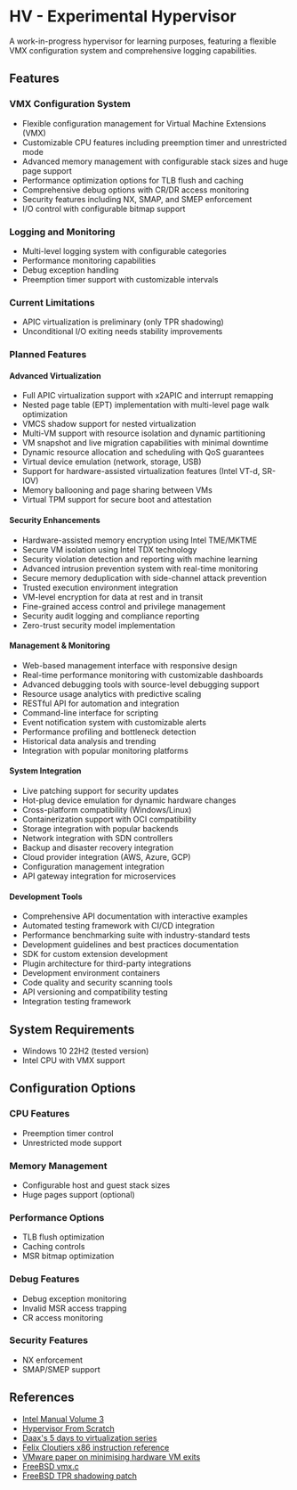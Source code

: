 # HV - Experimental Hypervisor

A work-in-progress hypervisor for learning purposes, featuring a flexible VMX configuration system and comprehensive logging capabilities.

## Features

### VMX Configuration System
- Flexible configuration management for Virtual Machine Extensions (VMX)
- Customizable CPU features including preemption timer and unrestricted mode
- Advanced memory management with configurable stack sizes and huge page support
- Performance optimization options for TLB flush and caching
- Comprehensive debug options with CR/DR access monitoring
- Security features including NX, SMAP, and SMEP enforcement
- I/O control with configurable bitmap support

### Logging and Monitoring
- Multi-level logging system with configurable categories
- Performance monitoring capabilities
- Debug exception handling
- Preemption timer support with customizable intervals

### Current Limitations
- APIC virtualization is preliminary (only TPR shadowing)
- Unconditional I/O exiting needs stability improvements

### Planned Features

#### Advanced Virtualization
- Full APIC virtualization support with x2APIC and interrupt remapping
- Nested page table (EPT) implementation with multi-level page walk optimization
- VMCS shadow support for nested virtualization
- Multi-VM support with resource isolation and dynamic partitioning
- VM snapshot and live migration capabilities with minimal downtime
- Dynamic resource allocation and scheduling with QoS guarantees
- Virtual device emulation (network, storage, USB)
- Support for hardware-assisted virtualization features (Intel VT-d, SR-IOV)
- Memory ballooning and page sharing between VMs
- Virtual TPM support for secure boot and attestation

#### Security Enhancements
- Hardware-assisted memory encryption using Intel TME/MKTME
- Secure VM isolation using Intel TDX technology
- Security violation detection and reporting with machine learning
- Advanced intrusion prevention system with real-time monitoring
- Secure memory deduplication with side-channel attack prevention
- Trusted execution environment integration
- VM-level encryption for data at rest and in transit
- Fine-grained access control and privilege management
- Security audit logging and compliance reporting
- Zero-trust security model implementation

#### Management & Monitoring
- Web-based management interface with responsive design
- Real-time performance monitoring with customizable dashboards
- Advanced debugging tools with source-level debugging support
- Resource usage analytics with predictive scaling
- RESTful API for automation and integration
- Command-line interface for scripting
- Event notification system with customizable alerts
- Performance profiling and bottleneck detection
- Historical data analysis and trending
- Integration with popular monitoring platforms

#### System Integration
- Live patching support for security updates
- Hot-plug device emulation for dynamic hardware changes
- Cross-platform compatibility (Windows/Linux)
- Containerization support with OCI compatibility
- Storage integration with popular backends
- Network integration with SDN controllers
- Backup and disaster recovery integration
- Cloud provider integration (AWS, Azure, GCP)
- Configuration management integration
- API gateway integration for microservices

#### Development Tools
- Comprehensive API documentation with interactive examples
- Automated testing framework with CI/CD integration
- Performance benchmarking suite with industry-standard tests
- Development guidelines and best practices documentation
- SDK for custom extension development
- Plugin architecture for third-party integrations
- Development environment containers
- Code quality and security scanning tools
- API versioning and compatibility testing
- Integration testing framework

## System Requirements
- Windows 10 22H2 (tested version)
- Intel CPU with VMX support

## Configuration Options

### CPU Features
- Preemption timer control
- Unrestricted mode support

### Memory Management
- Configurable host and guest stack sizes
- Huge pages support (optional)

### Performance Options
- TLB flush optimization
- Caching controls
- MSR bitmap optimization

### Debug Features
- Debug exception monitoring
- Invalid MSR access trapping
- CR access monitoring

### Security Features
- NX enforcement
- SMAP/SMEP support

## References

- [Intel Manual Volume 3](https://www.intel.com/content/www/us/en/developer/articles/technical/intel-sdm.html)
- [Hypervisor From Scratch](https://rayanfam.com/topics/hypervisor-from-scratch-part-1/)
- [Daax's 5 days to virtualization series](https://revers.engineering/7-days-to-virtualization-a-series-on-hypervisor-development/)
- [Felix Cloutiers x86 instruction reference](https://www.felixcloutier.com/x86/)
- [VMware paper on minimising hardware VM exits](https://www.usenix.org/system/files/conference/atc12/atc12-final158.pdf)
- [FreeBSD vmx.c](https://github.com/freebsd/freebsd-src/blob/c7ffe32b1b7de9d72add1b44d5d3a3a14605a8f0/sys/amd64/vmm/intel/vmx.c)
- [FreeBSD TPR shadowing patch](https://reviews.freebsd.org/D22942)